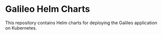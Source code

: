 # Galileo Helm Charts

This repository contains Helm charts for deploying the Galileo application on Kubernetes.